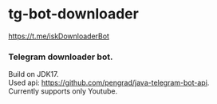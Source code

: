 # tg-bot-downloader
https://t.me/iskDownloaderBot
### Telegram downloader bot.
Build on JDK17. \
Used api: https://github.com/pengrad/java-telegram-bot-api. \
Currently supports only Youtube.
